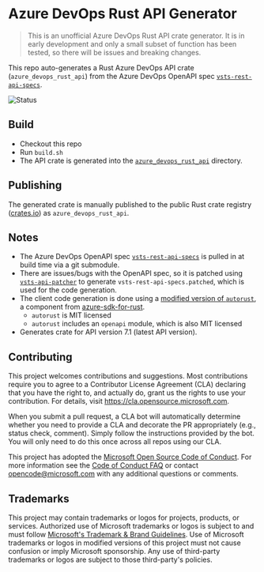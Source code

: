 # Azure DevOps Rust API Generator

> This is an unofficial Azure DevOps Rust API crate generator.
> It is in early development and only a small subset of function has been tested, so there will be issues and breaking changes.

This repo auto-generates a Rust Azure DevOps API crate (`azure_devops_rust_api`) from the Azure DevOps OpenAPI spec [`vsts-rest-api-specs`](https://github.com/MicrosoftDocs/vsts-rest-api-specs).

![Status](https://github.com/microsoft/azure-devops-rust-api/actions/workflows/rust.yml/badge.svg)

## Build

- Checkout this repo
- Run `build.sh`
- The API crate is generated into the [`azure_devops_rust_api`](azure_devops_rust_api/) directory.

## Publishing

The generated crate is manually published to the public Rust crate registry ([crates.io](https://crates.io/)) as `azure_devops_rust_api`.

## Notes

- The Azure DevOps OpenAPI spec [`vsts-rest-api-specs`](https://github.com/MicrosoftDocs/vsts-rest-api-specs) is pulled in at build time via a git submodule.
- There are issues/bugs with the OpenAPI spec, so it is patched using [`vsts-api-patcher`](vsts-api-patcher/) to generate `vsts-rest-api-specs.patched`, which is used for the code generation.
- The client code generation is done using a [modified version of `autorust`](autorust/), a component from [azure-sdk-for-rust](https://github.com/Azure/azure-sdk-for-rust).
  - `autorust` is MIT licensed
  - `autorust` includes an `openapi` module, which is also MIT licensed
- Generates crate for API version 7.1 (latest API version).

## Contributing

This project welcomes contributions and suggestions.  Most contributions require you to agree to a
Contributor License Agreement (CLA) declaring that you have the right to, and actually do, grant us
the rights to use your contribution. For details, visit https://cla.opensource.microsoft.com.

When you submit a pull request, a CLA bot will automatically determine whether you need to provide
a CLA and decorate the PR appropriately (e.g., status check, comment). Simply follow the instructions
provided by the bot. You will only need to do this once across all repos using our CLA.

This project has adopted the [Microsoft Open Source Code of Conduct](https://opensource.microsoft.com/codeofconduct/).
For more information see the [Code of Conduct FAQ](https://opensource.microsoft.com/codeofconduct/faq/) or
contact [opencode@microsoft.com](mailto:opencode@microsoft.com) with any additional questions or comments.

## Trademarks

This project may contain trademarks or logos for projects, products, or services. Authorized use of Microsoft 
trademarks or logos is subject to and must follow 
[Microsoft's Trademark & Brand Guidelines](https://www.microsoft.com/en-us/legal/intellectualproperty/trademarks/usage/general).
Use of Microsoft trademarks or logos in modified versions of this project must not cause confusion or imply Microsoft sponsorship.
Any use of third-party trademarks or logos are subject to those third-party's policies.
